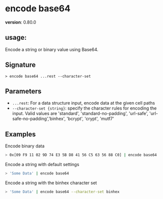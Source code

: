 # encode base64

**version**: 0.80.0

## **usage**:

Encode a string or binary value using Base64.

## Signature

`> encode base64 ...rest --character-set`

## Parameters

- `...rest`: For a data structure input, encode data at the given cell paths
- `--character-set {string}`: specify the character rules for encoding the input.
  Valid values are 'standard', 'standard-no-padding', 'url-safe', 'url-safe-no-padding','binhex', 'bcrypt', 'crypt', 'mutf7'

## Examples

Encode binary data

```bash
> 0x[09 F9 11 02 9D 74 E3 5B D8 41 56 C5 63 56 88 C0] | encode base64
```

Encode a string with default settings

```bash
> 'Some Data' | encode base64
```

Encode a string with the binhex character set

```bash
> 'Some Data' | encode base64 --character-set binhex
```
